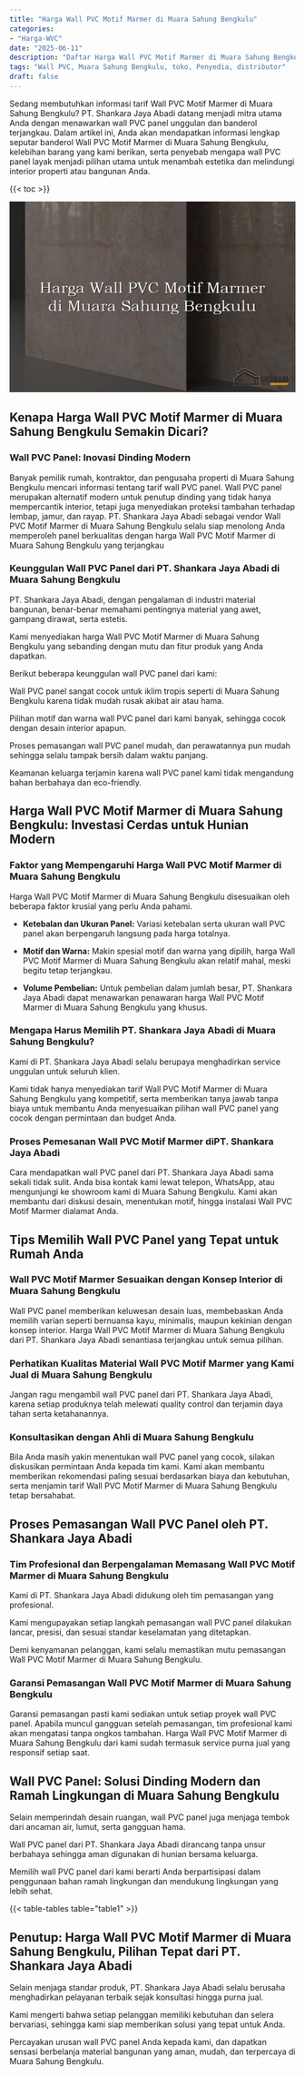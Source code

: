 ```yaml
---
title: "Harga Wall PVC Motif Marmer di Muara Sahung Bengkulu"
categories: 
- "Harga-WVC"
date: "2025-06-11"
description: "Daftar Harga Wall PVC Motif Marmer di Muara Sahung Bengkulu bagi hunian, perkantoran, serta gerai. Panel unggulan, pilihan motif, variasi warna elegan, dengan jasa penempatan dikerjakan oleh tenaga ahli profesional serta jaminan resmi!|Jasa penjualan Wall PVC Motif Marmer di Muara Sahung Bengkulu untuk keperluan tempat tinggal, perkantoran, atau ritel, dengan material terbaik dan pemasangan oleh tim ahli serta kepastian resmi.|Alternatif Wall PVC Motif Marmer di Muara Sahung Bengkulu yang terbukti untuk tempat tinggal, perkantoran, serta ritel, bersama material berkualitas dan instalasi dikerjakan oleh tim berpengalaman dan garansi resmi.|Penyediaan Wall PVC Motif Marmer di Muara Sahung Bengkulu bagi rumah, kantor, serta toko, beserta panel unggulan dan pemasangan ditangani oleh tim ahli, lengkap beserta jaminan resmi.}"
tags: "Wall PVC, Muara Sahung Bengkulu, toko, Penyedia, distributor"
draft: false
---
```


Sedang membutuhkan informasi tarif Wall PVC Motif Marmer di Muara Sahung Bengkulu? PT. Shankara Jaya Abadi datang menjadi mitra utama Anda dengan menawarkan wall PVC panel unggulan dan banderol terjangkau. Dalam artikel ini, Anda akan mendapatkan informasi lengkap seputar banderol Wall PVC Motif Marmer di Muara Sahung Bengkulu, kelebihan barang yang kami berikan, serta penyebab mengapa wall PVC panel layak menjadi pilihan utama untuk menambah estetika dan melindungi interior properti atau bangunan Anda.

{{< toc >}}

![Harga Wall PVC Motif Marmer di Muara Sahung Bengkulu](/images/Harga-WVC/Harga-Wall-PVC-Motif-Marmer-di-Muara-Sahung-Bengkulu.png)


## Kenapa Harga Wall PVC Motif Marmer di Muara Sahung Bengkulu Semakin Dicari?

### Wall PVC Panel: Inovasi Dinding Modern

Banyak pemilik rumah, kontraktor, dan pengusaha properti di Muara Sahung Bengkulu mencari informasi tentang tarif wall PVC panel. Wall PVC panel merupakan alternatif modern untuk penutup dinding yang tidak hanya mempercantik interior, tetapi juga menyediakan proteksi tambahan terhadap lembap, jamur, dan rayap. PT. Shankara Jaya Abadi sebagai vendor Wall PVC Motif Marmer di Muara Sahung Bengkulu selalu siap menolong Anda memperoleh panel berkualitas dengan harga Wall PVC Motif Marmer di Muara Sahung Bengkulu yang terjangkau

### Keunggulan Wall PVC Panel dari PT. Shankara Jaya Abadi di Muara Sahung Bengkulu

PT. Shankara Jaya Abadi, dengan pengalaman di industri material bangunan, benar-benar memahami pentingnya material yang awet, gampang dirawat, serta estetis.

Kami menyediakan harga Wall PVC Motif Marmer di Muara Sahung Bengkulu yang sebanding dengan mutu dan fitur produk yang Anda dapatkan.

Berikut beberapa keunggulan wall PVC panel dari kami:

Wall PVC panel sangat cocok untuk iklim tropis seperti di Muara Sahung Bengkulu karena tidak mudah rusak akibat air atau hama.

Pilihan motif dan warna wall PVC panel dari kami banyak, sehingga cocok dengan desain interior apapun.

Proses pemasangan wall PVC panel mudah, dan perawatannya pun mudah sehingga selalu tampak bersih dalam waktu panjang.

Keamanan keluarga terjamin karena wall PVC panel kami tidak mengandung bahan berbahaya dan eco-friendly.

## Harga Wall PVC Motif Marmer di Muara Sahung Bengkulu: Investasi Cerdas untuk Hunian Modern

### Faktor yang Mempengaruhi Harga Wall PVC Motif Marmer di Muara Sahung Bengkulu

Harga Wall PVC Motif Marmer di Muara Sahung Bengkulu disesuaikan oleh beberapa faktor krusial yang perlu Anda pahami.

- **Ketebalan dan Ukuran Panel:** Variasi ketebalan serta ukuran wall PVC panel akan berpengaruh langsung pada harga totalnya.

- **Motif dan Warna:** Makin spesial motif dan warna yang dipilih, harga Wall PVC Motif Marmer di Muara Sahung Bengkulu akan relatif mahal, meski begitu tetap terjangkau.

- **Volume Pembelian:** Untuk pembelian dalam jumlah besar, PT. Shankara Jaya Abadi dapat menawarkan penawaran harga Wall PVC Motif Marmer di Muara Sahung Bengkulu yang khusus.

### Mengapa Harus Memilih PT. Shankara Jaya Abadi di Muara Sahung Bengkulu?

Kami di PT. Shankara Jaya Abadi selalu berupaya menghadirkan service unggulan untuk seluruh klien.

Kami tidak hanya menyediakan tarif Wall PVC Motif Marmer di Muara Sahung Bengkulu yang kompetitif, serta memberikan tanya jawab tanpa biaya untuk membantu Anda menyesuaikan pilihan wall PVC panel yang cocok dengan permintaan dan budget Anda.

### Proses Pemesanan Wall PVC Motif Marmer diPT. Shankara Jaya Abadi

Cara mendapatkan wall PVC panel dari PT. Shankara Jaya Abadi sama sekali tidak sulit. Anda bisa kontak kami lewat telepon, WhatsApp, atau mengunjungi ke showroom kami di Muara Sahung Bengkulu. Kami akan membantu dari diskusi desain, menentukan motif, hingga instalasi Wall PVC Motif Marmer dialamat Anda.

## Tips Memilih Wall PVC Panel yang Tepat untuk Rumah Anda

### Wall PVC Motif Marmer Sesuaikan dengan Konsep Interior di Muara Sahung Bengkulu

Wall PVC panel memberikan keluwesan desain luas, membebaskan Anda memilih varian seperti bernuansa kayu, minimalis, maupun kekinian dengan konsep interior. Harga Wall PVC Motif Marmer di Muara Sahung Bengkulu dari PT. Shankara Jaya Abadi senantiasa terjangkau untuk semua pilihan.

### Perhatikan Kualitas Material Wall PVC Motif Marmer yang Kami Jual di Muara Sahung Bengkulu

Jangan ragu mengambil wall PVC panel dari PT. Shankara Jaya Abadi, karena setiap produknya telah melewati quality control dan terjamin daya tahan serta ketahanannya.

### Konsultasikan dengan Ahli di Muara Sahung Bengkulu

Bila Anda masih yakin menentukan wall PVC panel yang cocok, silakan diskusikan permintaan Anda kepada tim kami. Kami akan membantu memberikan rekomendasi paling sesuai berdasarkan biaya dan kebutuhan, serta menjamin tarif Wall PVC Motif Marmer di Muara Sahung Bengkulu tetap bersahabat.

## Proses Pemasangan Wall PVC Panel oleh PT. Shankara Jaya Abadi

### Tim Profesional dan Berpengalaman Memasang Wall PVC Motif Marmer di Muara Sahung Bengkulu

Kami di PT. Shankara Jaya Abadi didukung oleh tim pemasangan yang profesional.

Kami mengupayakan setiap langkah pemasangan wall PVC panel dilakukan lancar, presisi, dan sesuai standar keselamatan yang ditetapkan.

Demi kenyamanan pelanggan, kami selalu memastikan mutu pemasangan Wall PVC Motif Marmer di Muara Sahung Bengkulu.

### Garansi Pemasangan Wall PVC Motif Marmer di Muara Sahung Bengkulu

Garansi pemasangan pasti kami sediakan untuk setiap proyek wall PVC panel. Apabila muncul gangguan setelah pemasangan, tim profesional kami akan mengatasi tanpa ongkos tambahan. Harga Wall PVC Motif Marmer di Muara Sahung Bengkulu dari kami sudah termasuk service purna jual yang responsif setiap saat.

## Wall PVC Panel: Solusi Dinding Modern dan Ramah Lingkungan di Muara Sahung Bengkulu

Selain memperindah desain ruangan, wall PVC panel juga menjaga tembok dari ancaman air, lumut, serta gangguan hama.

Wall PVC panel dari PT. Shankara Jaya Abadi dirancang tanpa unsur berbahaya sehingga aman digunakan di hunian bersama keluarga.

Memilih wall PVC panel dari kami berarti Anda berpartisipasi dalam penggunaan bahan ramah lingkungan dan mendukung lingkungan yang lebih sehat.

{{< table-tables table="table1" >}}

## Penutup: Harga Wall PVC Motif Marmer di Muara Sahung Bengkulu, Pilihan Tepat dari PT. Shankara Jaya Abadi

Selain menjaga standar produk, PT. Shankara Jaya Abadi selalu berusaha menghadirkan pelayanan terbaik sejak konsultasi hingga purna jual.

Kami mengerti bahwa setiap pelanggan memiliki kebutuhan dan selera bervariasi, sehingga kami siap memberikan solusi yang tepat untuk Anda.

Percayakan urusan wall PVC panel Anda kepada kami, dan dapatkan sensasi berbelanja material bangunan yang aman, mudah, dan terpercaya di Muara Sahung Bengkulu.